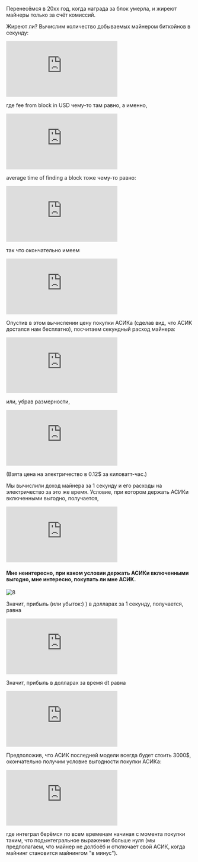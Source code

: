 Перенесёмся в 20xx год, когда награда за блок умерла, и жиреют майнеры только за счёт комиссий.

Жиреют ли? Вычислим количество добываемых майнером биткойнов в секунду:

![1](http://latex.codecogs.com/gif.latex?%5Ctext%7Bincome%20(in%20USD)%7D%20%3D%20%5Cfrac%7B%5Ctext%7Bfee%20from%20block%20in%20USD%7D%7D%7B%5Ctext%7Baverage%20time%20of%20finding%20a%20block%7D%7D)

где fee from block in USD чему-то там равно, а именно,

![2](http://latex.codecogs.com/gif.latex?%5Ctext%7Bfee%20from%20block%20in%20USD%7D%20%3D%20%5Ctext%7Baverage%20transaction%20fee%7D%20%5Ccdot%20%28%5Ctext%7BTPS%7D%20%5Ccdot%20600%29%20%5Ccdot%20%5Ctext%7Bprice%20of%201%20BTC%7D)

average time of finding a block тоже чему-то равно:

![3](http://latex.codecogs.com/gif.latex?%5Ctext%7Baverage%20time%20of%20finding%20a%20block%7D%20%3D%20%5Cfrac%7B2%5E%7B32%7D%20%5Ccdot%20%5Ctext%7Bdiff%7D%7D%7B%5Ctext%7Bhashrate%7D%7D)

так что окончательно имеем

![4](http://latex.codecogs.com/gif.latex?%5Ctext%7Bincome%20%28in%20USD%29%7D%20%3D%20%5Cfrac%7B%5Ctext%7Baverage%20transaction%20fee%7D%20%5Ccdot%20%28%5Ctext%7BTPS%7D%20%5Ccdot%20600%29%20%5Ccdot%20%5Ctext%7Bhashrate%7D%7D%7B2%5E%7B32%7D%20%5Ccdot%20%5Ctext%7Bdiff%7D%7D%20%5Ccdot%20%5Ctext%7Bprice%20of%201%20BTC%7D)

Опустив в этом вычислении цену покупки АСИКа (сделав вид, что АСИК достался нам бесплатно), посчитаем секундный расход майнера:

![5](http://latex.codecogs.com/gif.latex?%5Ctext%7Bcost%20%28in%20USD%29%7D%20%3D%200.12%20%5Chskip%203%20pt%20%5Cfrac%7B%5C%24%7D%7B%5Ctext%7B%281000%20W%29%7D%20%5Ccdot%20%5Ctext%7B%283600%20sec%29%7D%7D%20%5Ccdot%20%5Ctext%7BW%7D%20%3D%20%5Cfrac%7B0.12%7D%7B3600000%7D%20%5Chskip%203%20pt%20%5Cfrac%7B%5C%24%7D%7B%5Ctext%7BkW%7D%20%5Ccdot%20%5Ctext%7Bhour%7D%7D%20%5Ccdot%20%5Ctext%7BW%7D)

или, убрав размерности,

![6](http://latex.codecogs.com/gif.latex?%5Ctext%7Bcost%20%28in%20USD%29%7D%20%3D%20%5Cfrac%7B0.12%7D%7B3600000%7D%20%5Ccdot%20%5Ctext%7BW%7D)

(Взята цена на электричество в 0.12$ за киловатт-час.)

Мы вычислили доход майнера за 1 секунду и его расходы на электричество за это же время. Условие, при котором держать АСИКи включенными выгодно, получается,

![7](http://latex.codecogs.com/gif.latex?%5Cfrac%7B%5Ctext%7Bav.transaction%20fee%7D%20%5Ccdot%20%28%5Ctext%7BTPS%7D%20%5Ccdot%20600%29%20%5Ccdot%20%5Ctext%7Bhashrate%7D%7D%7B2%5E%7B32%7D%20%5Ccdot%20%5Ctext%7Bdiff%7D%7D%20%5Ccdot%20%5Ctext%7Bprice%20of%201%20BTC%7D%20%3E%20%5Cfrac%7B0.12%7D%7B3600000%7D%20%5Ccdot%20%5Ctext%7BW%7D)

#### Мне неинтересно, при каком условии держать АСИКи включенными выгодно, мне интересно, покупать ли мне АСИК.

![8](http://s5.pikabu.ru/images/big_size_comm/2014-07_3/14051731795923.jpg)

Значит, прибыль (или убыток:) ) в долларах за 1 секунду, получается, равна

![9](http://latex.codecogs.com/gif.latex?%5Cfrac%7B%5Ctext%7Bav.transaction%20fee%7D%20%5Ccdot%20%28%5Ctext%7BTPS%7D%20%5Ccdot%20600%29%20%5Ccdot%20%5Ctext%7Bhashrate%7D%7D%7B2%5E%7B32%7D%20%5Ccdot%20%5Ctext%7Bdiff%7D%7D%20%5Ccdot%20%5Ctext%7Bprice%20of%201%20BTC%7D%20-%20%5Cfrac%7B0.12%7D%7B3600000%7D%20%5Ccdot%20%5Ctext%7BW%7D)

Значит, прибыль в долларах за время dt равна

![10](http://latex.codecogs.com/gif.latex?du%20%3D%20%5CBig%28%5Cfrac%7B%5Ctext%7Bav.transaction%20fee%7D%20%5Ccdot%20%28%5Ctext%7BTPS%7D%20%5Ccdot%20600%29%20%5Ccdot%20%5Ctext%7Bhashrate%7D%7D%7B2%5E%7B32%7D%20%5Ccdot%20%5Ctext%7Bdiff%7D%7D%20%5Ccdot%20%5Ctext%7Bprice%20of%201%20BTC%7D%20-%20%5Cfrac%7B0.12%5Ccdot%5Ctext%7BW%7D%7D%7B3600000%7D%20%5CBig%29%20%5Ccdot%20%5Cfrac%7Bdt%7D%7B%5Ctext%7B1%20sec%7D%7D)

Предположив, что АСИК последней модели всегда будет стоить 3000$, окончательно получим условие выгодности покупки АСИКа:

![100](http://latex.codecogs.com/gif.latex?%5Cint%5Climits_%7B%5CSigma%7D%20%5CBig%28%5Cfrac%7B%5Ctext%7Bav.transaction%20fee%7D%20%5Ccdot%20%28%5Ctext%7BTPS%7D%20%5Ccdot%20600%29%20%5Ccdot%20%5Ctext%7Bhashrate%7D%7D%7B2%5E%7B32%7D%20%5Ccdot%20%5Ctext%7Bdiff%7D%7D%20%5Ccdot%20%5Ctext%7Bprice%20of%201%20BTC%7D%20-%20%5Cfrac%7B0.12%5Ccdot%5Ctext%7BW%7D%7D%7B3600000%7D%20%5CBig%29%20%5Ccdot%20%5Cfrac%7Bdt%7D%7B%5Ctext%7B1%20sec%7D%7D%20%3E%203000)

где интеграл берёмся по всем временам начиная с момента покупки таким, что подынтегральное выражение больше нуля (мы предполагаем, что майнер не долбоёб и отключает свой АСИК, когда майнинг становится майнингом "в минус").